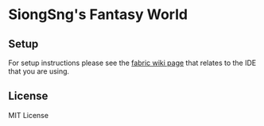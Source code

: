 # SiongSng's Fantasy World

## Setup

For setup instructions please see the [fabric wiki page](https://fabricmc.net/wiki/tutorial:setup) that relates to the IDE that you are using.

## License
MIT License